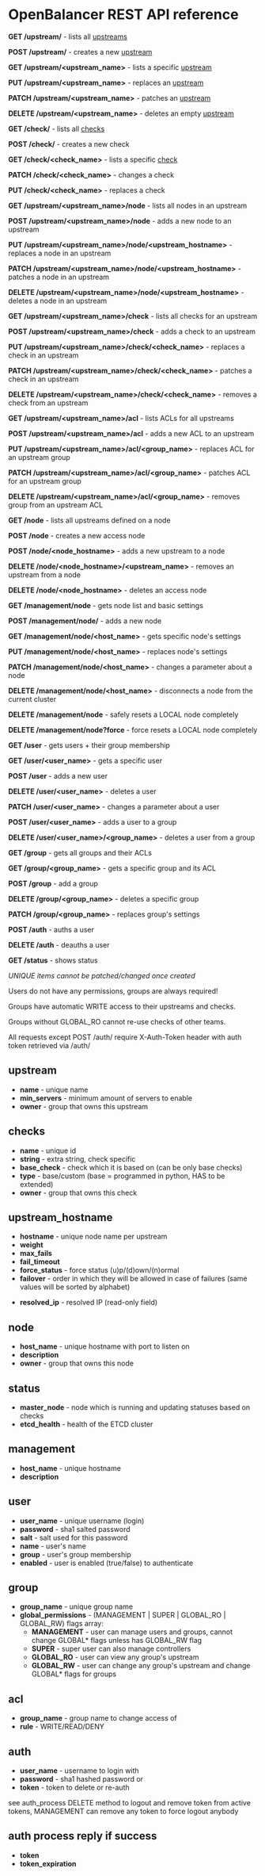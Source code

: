 # OpenBalancer REST API reference

**GET /upstream/** - lists all [upstreams](#upstream)

**POST /upstream/** - creates a new [upstream](#upstream)

**GET /upstream/&lt;upstream_name&gt;** - lists a specific [upstream](#upstream)

**PUT /upstream/&lt;upstream_name&gt;** - replaces an [upstream](#upstream)

**PATCH /upstream/&lt;upstream_name&gt;** - patches an [upstream](#upstream)

**DELETE /upstream/&lt;upstream_name&gt;** - deletes an empty [upstream](#upstream)




**GET /check/** - lists all [checks](#checks)

**POST /check/** - creates a new check

**GET /check/&lt;check_name&gt;** - lists a specific [check](#checks)

**PATCH /check/&lt;check_name&gt;** - changes a check

**PUT /check/&lt;check_name&gt;** - replaces a check




**GET /upstream/&lt;upstream_name&gt;/node** - lists all nodes in an upstream

**POST /upstream/&lt;upstream_name&gt;/node** - adds a new node to an upstream

**PUT /upstream/&lt;upstream_name&gt;/node/&lt;upstream_hostname&gt;** - replaces a node in an upstream

**PATCH /upstream/&lt;upstream_name&gt;/node/&lt;upstream_hostname&gt;** - patches a node in an upstream

**DELETE /upstream/&lt;upstream_name&gt;/node/&lt;upstream_hostname&gt;** - deletes a node in an upstream




**GET /upstream/&lt;upstream_name&gt;/check** - lists all checks for an upstream

**POST /upstream/&lt;upstream_name&gt;/check** - adds a check to an upstream

**PUT /upstream/&lt;upstream_name&gt;/check/&lt;check_name&gt;** - replaces a check in an upstream

**PATCH /upstream/&lt;upstream_name&gt;/check/&lt;check_name&gt;** - patches a check in an upstream

**DELETE /upstream/&lt;upstream_name&gt;/check/&lt;check_name&gt;** - removes a check from an upstream




**GET /upstream/&lt;upstream_name&gt;/acl** - lists ACLs for all upstreams

**POST /upstream/&lt;upstream_name&gt;/acl** - adds a new ACL to an upstream

**PUT /upstream/&lt;upstream_name&gt;/acl/&lt;group_name&gt;** - replaces ACL for an upstream group

**PATCH /upstream/&lt;upstream_name&gt;/acl/&lt;group_name&gt;** - patches ACL for an upstream group

**DELETE /upstream/&lt;upstream_name&gt;/acl/&lt;group_name&gt;** - removes group from an upstream ACL




**GET /node** - lists all upstreams defined on a node

**POST /node** - creates a new access node

**POST /node/&lt;node_hostname&gt;** - adds a new upstream to a node

**DELETE /node/&lt;node_hostname&gt;/&lt;upstream_name&gt;** - removes an upstream from a node

**DELETE /node/&lt;node_hostname&gt;** - deletes an access node




**GET /management/node** - gets node list and basic settings

**POST /management/node/** - adds a new node

**GET /management/node/&lt;host_name&gt;** - gets specific node's settings

**PUT /management/node/&lt;host_name&gt;** - replaces node's settings

**PATCH /management/node/&lt;host_name&gt;** - changes a parameter about a node

**DELETE /management/node/&lt;host_name&gt;** - disconnects a node from the current cluster

**DELETE /management/node** - safely resets a LOCAL node completely

**DELETE /management/node?force** - force resets a LOCAL node completely




**GET /user** - gets users + their group membership

**GET /user/&lt;user_name&gt;** - gets a specific user

**POST /user** - adds a new user

**DELETE /user/&lt;user_name&gt;** - deletes a user

**PATCH /user/&lt;user_name&gt;** - changes a parameter about a user

**POST /user/&lt;user_name&gt;** - adds a user to a group

**DELETE /user/&lt;user_name&gt;/&lt;group_name&gt;** - deletes a user from a group




**GET /group** - gets all groups and their ACLs

**GET /group/&lt;group_name&gt;** - gets a specific group and its ACL

**POST /group** - add a group

**DELETE /group/&lt;group_name&gt;** - deletes a specific group

**PATCH /group/&lt;group_name&gt;** - replaces group's settings




**POST /auth** - auths a user

**DELETE /auth** - deauths a user




**GET /status** - shows status




*UNIQUE items cannot be patched/changed once created*



Users do not have any permissions, groups are always required!

Groups have automatic WRITE access to their upstreams and checks.

Groups without GLOBAL_RO cannot re-use checks of other teams.

All requests except POST /auth/ require X-Auth-Token header with auth token retrieved via /auth/


## upstream
  - **name** - unique name
  - **min_servers** - minimum amount of servers to enable
  - **owner** - group that owns this upstream
  
## checks
  - **name** - unique id
  - **string** - extra string, check specific
  - **base_check** - check which it is based on (can be only base checks)
  - **type** - base/custom (base = programmed in python, HAS to be extended)
  - **owner** - group that owns this check
  
## upstream_hostname
  * **hostname** - unique node name per upstream
  * **weight**
  * **max_fails**
  * **fail_timeout**
  * **force_status** - force status (u)p/(d)own/(n)ormal
  * **failover** - order in which they will be allowed in case of failures (same values will be sorted by alphabet)

  - **resolved_ip** - resolved IP (read-only field)
  
## node
  - **host_name** - unique hostname with port to listen on
  - **description**
  - **owner** - group that owns this node
  
## status
  - **master_node** - node which is running and updating statuses based on checks
  - **etcd_health** - health of the ETCD cluster
  
## management
  - **host_name** - unique hostname 
  - **description**
  
## user
  - **user_name** - unique username (login)
  - **password** - sha1 salted password
  - **salt** - salt used for this password
  - **name** - user's name
  - **group** - user's group membership
  - **enabled** - user is enabled (true/false) to authenticate

## group
  - **group_name** - unique group name
  - **global_permissions** - (MANAGEMENT | SUPER | GLOBAL_RO | GLOBAL_RW) flags array:
    - **MANAGEMENT** - user can manage users and groups, cannot change GLOBAL* flags unless has GLOBAL_RW flag
    - **SUPER** - super user can also manage controllers
    - **GLOBAL_RO** - user can view any group's upstream
    - **GLOBAL_RW** - user can change any group's upstream and change GLOBAL* flags for groups
  
## acl
  - **group_name** - group name to change access of
  - **rule** - WRITE/READ/DENY
  
## auth
  - **user_name** - username to login with
  - **password** - sha1 hashed password
  or
  - **token** - token to delete or re-auth
  
see auth_process
DELETE method to logout and remove token from active tokens, MANAGEMENT can remove any token to force logout anybody
  
## auth process reply if success
  - **token**
  - **token_expiration**